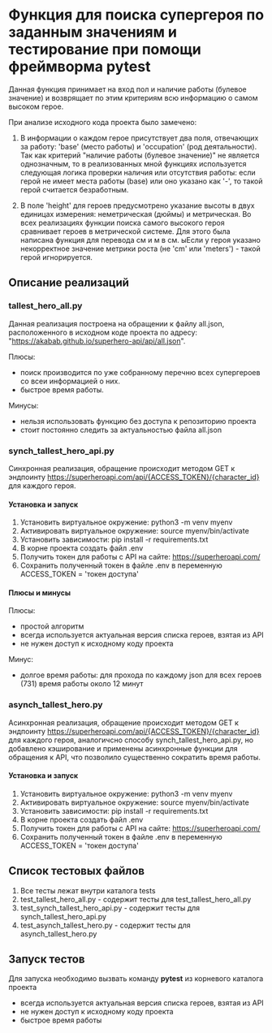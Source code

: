 # Функция для поиска супергероя по заданным значениям и тестирование при помощи фреймворма pytest

 Данная функция принимает на вход пол и наличие работы (булевое значение) и возврящает по этим критериям всю информацию о самом высоком герое.

 При анализе исходного кода проекта было замечено:
 
1. В информации о каждом герое присутствует два поля, отвечающих за работу:
 'base' (место работы) и 'occupation' (род деятальности).
 Так как критерий "наличие работы (булевое значение)" не является однозначным, то в реализованных мной функциях используется следующая логика проверки наличия или отсутствия работы: если герой не имеет места работы (base) или оно указано как '-', то такой герой считается безработным.

2. В поле 'height' для героев предусмотрено указание высоты в двух единицах измерения: неметрическая (дюймы) и метрическая. Во всех реализациях функции поиска самого высокого героя сравнивает героев в метрической системе. Для этого была написана функция для перевода см и м в см.
ыЕсли у героя указано некорректное значение метрики роста (не 'cm' или 'meters') - такой герой игнорируется.

## Описание реализаций
### tallest_hero_all.py
 Данная реализация построена на обращении к файлу all.json, расположенного в исходном коде проекта по адресу: "https://akabab.github.io/superhero-api/api/all.json".
 
 Плюсы:
 - поиск производится по уже собранному перечню всех супергероев со всеи информацией о них.
 - быстрое время работы.
 
 Минусы:
 - нельзя использовать функцию без доступа к репозиторию проекта
 - стоит постоянно следить за актуальностью файла all.json


### synch_tallest_hero_api.py
 Синхронная реализация, обращение происходит методом GET к эндпоинту https://superheroapi.com/api/{ACCESS_TOKEN}/{character_id} для каждого героя.
 
 #### Установка и запуск
 1. Установить виртуальное окружение: python3 -m venv myenv
 2. Активировать виртуальное окружение: source myenv/bin/activate
 3. Установить зависимости: pip install -r requirements.txt
 4. В корне проекта создать файл .env
 5. Получить токен для работы с API на сайте: https://superheroapi.com/
 6. Сохранить полученный токен в файле .env в переменную ACCESS_TOKEN = 'токен доступа'

 #### Плюсы и минусы
 
 Плюсы:
 - простой алгоритм
 - всегда используется актуальная версия списка героев, взятая из API
 - не нужен доступ к исходному коду проекта
 
 Минус:
 - долгое время работы: для прохода по каждому json для всех героев (731) время работы около 12 минут


### asynch_tallest_hero.py
Асинхронная реализация, обращение происходит методом GET к эндпоинту https://superheroapi.com/api/{ACCESS_TOKEN}/{character_id} для каждого героя, аналогичсно способу synch_tallest_hero_api.py, но добавлено кэширование и применены асинхронные функции для обращения к API, что позволило существенно сократить время работы.

 #### Установка и запуск
 1. Установить виртуальное окружение: python3 -m venv myenv
 2. Активировать виртуальное окружение: source myenv/bin/activate
 3. Установить зависимости: pip install -r requirements.txt
 4. В корне проекта создать файл .env
 5. Получить токен для работы с API на сайте: https://superheroapi.com/
 6. Сохранить полученный токен в файле .env в переменную ACCESS_TOKEN = 'токен доступа'


## Список тестовых файлов 
1. Все тесты лежат внутри каталога tests
2. test_tallest_hero_all.py - содержит тесты для test_tallest_hero_all.py
3. test_synch_tallest_hero_api.py - содержит тесты для synch_tallest_hero_api.py
4. test_asynch_tallest_hero.py - содержит тесты для asynch_tallest_hero.py

 ## Запуск тестов
 Для запуска необходимо вызвать команду **pytest** из корневого каталога проекта
 - всегда используется актуальная версия списка героев, взятая из API
 - не нужен доступ к исходному коду проекта
 - быстрое время работы

